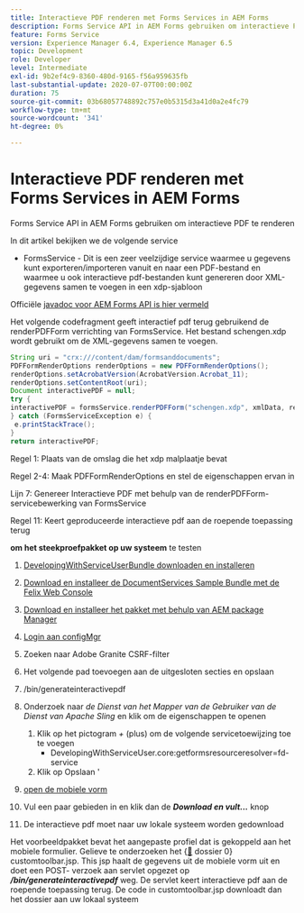 ```yaml
---
title: Interactieve PDF renderen met Forms Services in AEM Forms
description: Forms Service API in AEM Forms gebruiken om interactieve PDF te renderen
feature: Forms Service
version: Experience Manager 6.4, Experience Manager 6.5
topic: Development
role: Developer
level: Intermediate
exl-id: 9b2ef4c9-8360-480d-9165-f56a959635fb
last-substantial-update: 2020-07-07T00:00:00Z
duration: 75
source-git-commit: 03b68057748892c757e0b5315d3a41d0a2e4fc79
workflow-type: tm+mt
source-wordcount: '341'
ht-degree: 0%

---
```


# Interactieve PDF renderen met Forms Services in AEM Forms

Forms Service API in AEM Forms gebruiken om interactieve PDF te renderen

In dit artikel bekijken we de volgende service

* FormsService - Dit is een zeer veelzijdige service waarmee u gegevens kunt exporteren/importeren vanuit en naar een PDF-bestand en waarmee u ook interactieve pdf-bestanden kunt genereren door XML-gegevens samen te voegen in een xdp-sjabloon

Officiële [ javadoc voor AEM Forms API is hier vermeld ](https://helpx.adobe.com/aem-forms/6/javadocs/com/adobe/fd/output/api/package-summary.html)

Het volgende codefragment geeft interactief pdf terug gebruikend de renderPDFForm verrichting van FormsService. Het bestand schengen.xdp wordt gebruikt om de XML-gegevens samen te voegen.

```java
String uri = "crx:///content/dam/formsanddocuments";
PDFFormRenderOptions renderOptions = new PDFFormRenderOptions();
renderOptions.setAcrobatVersion(AcrobatVersion.Acrobat_11);
renderOptions.setContentRoot(uri);
Document interactivePDF = null;
try {
interactivePDF = formsService.renderPDFForm("schengen.xdp", xmlData, renderOptions);
} catch (FormsServiceException e) {
 e.printStackTrace();
}
return interactivePDF;
```

Regel 1: Plaats van de omslag die het xdp malplaatje bevat

Regel 2-4: Maak PDFFormRenderOptions en stel de eigenschappen ervan in

Lijn 7: Genereer Interactieve PDF met behulp van de renderPDFForm-servicebewerking van FormsService

Regel 11: Keert geproduceerde interactieve pdf aan de roepende toepassing terug

**om het steekproefpakket op uw systeem** te testen
1. [DevelopingWithServiceUserBundle downloaden en installeren](/help/forms/assets/common-osgi-bundles/DevelopingWithServiceUser.jar)
1. [Download en installeer de DocumentServices Sample Bundle met de Felix Web Console](/help/forms/assets/common-osgi-bundles/AEMFormsDocumentServices.core-1.0-SNAPSHOT.jar)
1. [Download en installeer het pakket met behulp van AEM package Manager](assets/downloadinteractivepdffrommobileform.zip)

1. [ Login aan configMgr ](http://localhost:4502/system/console/configMgr)
1. Zoeken naar Adobe Granite CSRF-filter
1. Het volgende pad toevoegen aan de uitgesloten secties en opslaan
1. /bin/generateinteractivepdf
1. Onderzoek naar _de Dienst van het Mapper van de Gebruiker van de Dienst van Apache Sling_ en klik om de eigenschappen te openen
   1. Klik op het pictogram *+* (plus) om de volgende servicetoewijzing toe te voegen
      * DevelopingWithServiceUser.core:getformsresourceresolver=fd-service
   1. Klik op Opslaan &#39;
1. [ open de mobiele vorm ](http://localhost:4502/content/dam/formsanddocuments/schengen.xdp/jcr:content)
1. Vul een paar gebieden in en klik dan de ***Download en vult...*** knop
1. De interactieve pdf moet naar uw lokale systeem worden gedownload


Het voorbeeldpakket bevat het aangepaste profiel dat is gekoppeld aan het mobiele formulier. Gelieve te onderzoeken het {[&#128279;](http://localhost:4502/apps/AEMFormsDemoListings/customprofiles/addImageToMobileForm/demo/customtoolbar.jsp) dossier 0} customtoolbar.jsp.  This jsp haalt de gegevens uit de mobiele vorm uit en doet een POST- verzoek aan servlet opgezet op ***/bin/generateinteractivepdf*** weg. De servlet keert interactieve pdf aan de roepende toepassing terug. De code in customtoolbar.jsp downloadt dan het dossier aan uw lokaal systeem
